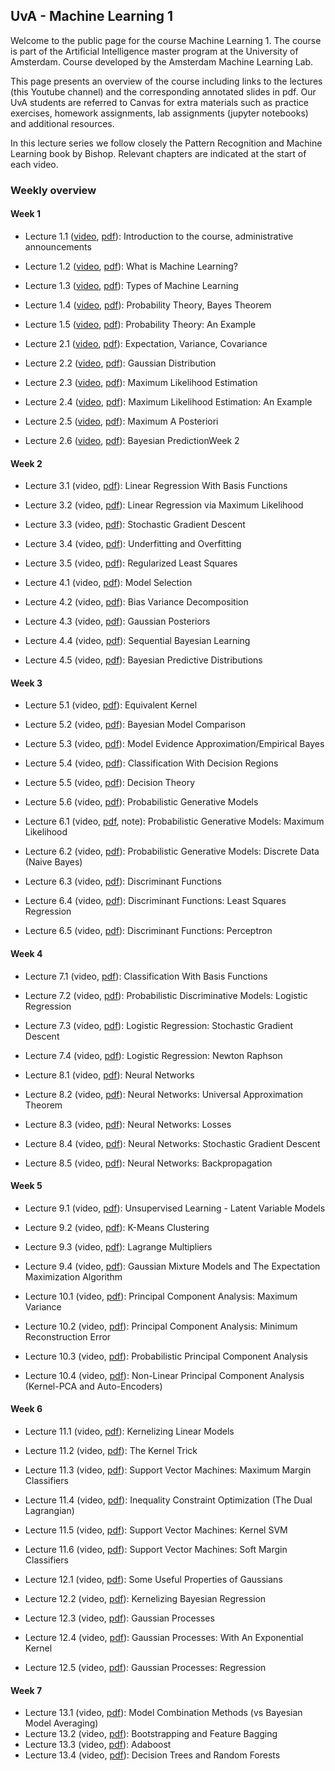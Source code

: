 ## UvA - Machine Learning 1

Welcome to the public page for the course Machine Learning 1. The course is part of the Artificial Intelligence master program at the University of Amsterdam. Course developed by the Amsterdam Machine Learning Lab. 

This page presents an overview of the course including links to the lectures (this Youtube channel) and the corresponding annotated slides in pdf. Our UvA students are referred to Canvas for extra materials such as practice exercises, homework assignments, lab assignments (jupyter notebooks) and additional resources.

In this lecture series we follow closely the Pattern Recognition and Machine Learning book by Bishop. Relevant chapters are indicated at the start of each video.

### Weekly overview

#### Week 1
- Lecture 1.1 ([video](https://www.youtube.com/watch?v=db-dvnUZHpQ&list=PL8FnQMH2k7jzhtVYbKmvrMyXDYMmgjj_n&index=1), [pdf](2020/slides/1.1_CourseInformation.pdf)): Introduction to the course, administrative announcements
- Lecture 1.2 ([video](https://www.youtube.com/watch?v=_XmGyd4smUs&list=PL8FnQMH2k7jzhtVYbKmvrMyXDYMmgjj_n&index=2), [pdf](2020/slides/1.2_WhatIsMachineLearning.pdf)): What is Machine Learning?
- Lecture 1.3 ([video](https://www.youtube.com/watch?v=ieAzK_Q2QHk&list=PL8FnQMH2k7jzhtVYbKmvrMyXDYMmgjj_n&index=3), [pdf](2020/slides/1.3_TypesOfMachineLearning.pdf)): Types of Machine Learning
- Lecture 1.4 ([video](https://www.youtube.com/watch?v=0fCTk5ElCqg&list=PL8FnQMH2k7jzhtVYbKmvrMyXDYMmgjj_n&index=4), [pdf](2020/slides/1.4_ProbabilityTheoryBayes.pdf)): Probability Theory, Bayes Theorem
- Lecture 1.5 ([video](https://www.youtube.com/watch?v=pO2bnMvkTT0&list=PL8FnQMH2k7jzhtVYbKmvrMyXDYMmgjj_n&index=5), [pdf](2020/slides/1.5_ProbabilityTheoryExample.pdf)): Probability Theory: An Example

- Lecture 2.1 ([video](https://www.youtube.com/watch?v=NUVrZ1WvO-Q&list=PL8FnQMH2k7jzhtVYbKmvrMyXDYMmgjj_n&index=6), [pdf](2020/slides/2.1_ExpectationVariance.pdf)): Expectation, Variance, Covariance
- Lecture 2.2 ([video](https://www.youtube.com/watch?v=VX1vEKxQCEo&list=PL8FnQMH2k7jzhtVYbKmvrMyXDYMmgjj_n&index=7), [pdf](2020/slides/2.2_Gaussian.pdf)): Gaussian Distribution
- Lecture 2.3 ([video](https://www.youtube.com/watch?v=UwulvIiS40M&list=PL8FnQMH2k7jzhtVYbKmvrMyXDYMmgjj_n&index=8), [pdf](2020/slides/2.3_MaximumLikelihood.pdf)): Maximum Likelihood Estimation
- Lecture 2.4 ([video](https://www.youtube.com/watch?v=Esr5MvJioUY&list=PL8FnQMH2k7jzhtVYbKmvrMyXDYMmgjj_n&index=9), [pdf](2020/slides/2.4_MaximumLikelihoodExample.pdf)): Maximum Likelihood Estimation: An Example
- Lecture 2.5 ([video](https://www.youtube.com/watch?v=4bvuBaDhQ4M&list=PL8FnQMH2k7jzhtVYbKmvrMyXDYMmgjj_n&index=10), [pdf](2020/slides/2.5_MaximumAPosteriori.pdf)): Maximum A Posteriori
- Lecture 2.6 ([video](https://www.youtube.com/watch?v=5Zo6WxRyJW0&list=PL8FnQMH2k7jzhtVYbKmvrMyXDYMmgjj_n&index=11), [pdf](2020/slides/2.6_BayesianPrediction.pdf)): Bayesian PredictionWeek 2

#### Week 2
- Lecture 3.1 (video, [pdf](2020/slides/3.1_LinearRegressionWithBasisFunctions.pdf)): Linear Regression With Basis Functions
- Lecture 3.2 (video, [pdf](2020/slides/3.2_LinearRegressionViaMaximumLikelihood.pdf)): Linear Regression via Maximum Likelihood
- Lecture 3.3 (video, [pdf](2020/slides/3.3_StochasticGradientDescent.pdf)): Stochastic Gradient Descent
- Lecture 3.4 (video, [pdf](2020/slides/3.4_UnderfittingOverfitting.pdf)): Underfitting and Overfitting
- Lecture 3.5 (video, [pdf](2020/slides/3.5_RegularizedLeastSquares.pdf)): Regularized Least Squares

- Lecture 4.1 (video, [pdf](2020/slides/4.1_ModelSelection.pdf)): Model Selection
- Lecture 4.2 (video, [pdf](2020/slides/4.2_BiasVarianceDecomposition.pdf)): Bias Variance Decomposition
- Lecture 4.3 (video, [pdf](2020/slides/4.3_GaussianPosteriors.pdf)): Gaussian Posteriors
- Lecture 4.4 (video, [pdf](2020/slides/4.4_SequentialBayesianLearning.pdf)): Sequential Bayesian Learning
- Lecture 4.5 (video, [pdf](2020/slides/4.5_BayesianPredictiveDistributions.pdf)): Bayesian Predictive Distributions

#### Week 3
- Lecture 5.1 (video, [pdf](2020/slides/5.1_EquivalentKernel.pdf)): Equivalent Kernel
- Lecture 5.2 (video, [pdf](2020/slides/5.2_BayesianModelComparison.pdf)): Bayesian Model Comparison
- Lecture 5.3 (video, [pdf](2020/slides/5.3_ModelEvidenceApproximationEmpiricalBayes.pdf)): Model Evidence Approximation/Empirical Bayes
- Lecture 5.4 (video, [pdf](2020/slides/5.4_ClassificationWithDecisionRegions.pdf)): Classification With Decision Regions
- Lecture 5.5 (video, [pdf](2020/slides/5.5_DecisionTheory.pdf)): Decision Theory
- Lecture 5.6 (video, [pdf](2020/slides/5.6_ProbabilisticGenerativeModels.pdf)): Probabilistic Generative Models

- Lecture 6.1 (video, [pdf](2020/slides/6.1_PGMMaximumLikelihood.pdf), note): Probabilistic Generative Models: Maximum Likelihood
- Lecture 6.2 (video, [pdf](2020/slides/6.2_PGMDiscreteData.pdf)): Probabilistic Generative Models: Discrete Data (Naive Bayes)
- Lecture 6.3 (video, [pdf](2020/slides/6.3_DiscriminantFunctions.pdf)): Discriminant Functions
- Lecture 6.4 (video, [pdf](2020/slides/6.4_DiscriminantFunctionsLeastSquaresRegression.pdf)): Discriminant Functions: Least Squares Regression
- Lecture 6.5 (video, [pdf](2020/slides/6.5_DiscriminantFunctionsPerceptron.pdf)): Discriminant Functions: Perceptron

#### Week 4
- Lecture 7.1 (video, [pdf](2020/slides/7.1_ClassificationWithBasisFunctions.pdf)): Classification With Basis Functions
- Lecture 7.2 (video, [pdf](2020/slides/7.2_ProbabilisticDiscriminativeModelsLogisticRegression.pdf)): Probabilistic Discriminative Models: Logistic Regression
- Lecture 7.3 (video, [pdf](2020/slides/7.3_LogisticRegressioStochasticGradientDescent.pdf)): Logistic Regression: Stochastic Gradient Descent
- Lecture 7.4 (video, [pdf](2020/slides/7.4_LogisticRegressionNewtonRaphson.pdf)): Logistic Regression: Newton Raphson

- Lecture 8.1 (video, [pdf](2020/slides/8.1_NeuralNetworks.pdf)): Neural Networks
- Lecture 8.2 (video, [pdf](2020/slides/8.2_NeuralNetworksUniversalApproximationTheorem.pdf)): Neural Networks: Universal Approximation Theorem
- Lecture 8.3 (video, [pdf](2020/slides/8.3_NeuralNetworkLosses.pdf)): Neural Networks: Losses
- Lecture 8.4 (video, [pdf](2020/slides/8.4_NeuralNetworksStochasticGradientDescent.pdf)): Neural Networks: Stochastic Gradient Descent
- Lecture 8.5 (video, [pdf](2020/slides/8.5_NeuralNetworkBackpropagation.pdf)): Neural Networks: Backpropagation

#### Week 5
- Lecture 9.1 (video, [pdf](2020/slides/9.1_UnsupervisedLearningLatentVariableModels.pdf)): Unsupervised Learning - Latent Variable Models
- Lecture 9.2 (video, [pdf](2020/slides/9.2_KMeansClustering.pdf)): K-Means Clustering
- Lecture 9.3 (video, [pdf](2020/slides/9.3_IntermezzoLagrangeMultipliers.pdf)): Lagrange Multipliers
- Lecture 9.4 (video, [pdf](2020/slides/9.4_GaussianMixtureModelsExpectationMaximization.pdf)): Gaussian Mixture Models and The Expectation Maximization Algorithm

- Lecture 10.1 (video, [pdf](2020/slides/10.1_PrincipalComponentAnalysisMaximumVariance.pdf)): Principal Component Analysis: Maximum Variance
- Lecture 10.2 (video, [pdf](2020/slides/10.2_PrincipalComponentAnalysisMinimalReconstructionError.pdf)): Principal Component Analysis: Minimum Reconstruction Error
- Lecture 10.3 (video, [pdf](2020/slides/10.3_ProbabilisticPrincipalComponentAnalysis.pdf)): Probabilistic Principal Component Analysis
- Lecture 10.4 (video, [pdf](2020/slides/10.4_NonLinearPrincipalComponentAnalysis.pdf)): Non-Linear Principal Component Analysis (Kernel-PCA and Auto-Encoders)

#### Week 6
- Lecture 11.1 (video, [pdf](2020/slides/11.1_KernelizingLinearModels.pdf)): Kernelizing Linear Models
- Lecture 11.2 (video, [pdf](2020/slides/11.2_TheKernelTrick.pdf)): The Kernel Trick
- Lecture 11.3 (video, [pdf](2020/slides/11.3_SupportVectorMachinesMaximumMarginClassifiers.pdf)): Support Vector Machines: Maximum Margin Classifiers
- Lecture 11.4 (video, [pdf](2020/slides/11.4_IntermezzoInequalityConstraintOptimization.pdf)): Inequality Constraint Optimization (The Dual Lagrangian)
- Lecture 11.5 (video, [pdf](2020/slides/11.5_SupportVectorMachinesKernelSVM.pdf)): Support Vector Machines: Kernel SVM
- Lecture 11.6 (video, [pdf](2020/slides/11.6_SupportVectorMachinesSoftMarginClassifiers.pdf)): Support Vector Machines: Soft Margin Classifiers

- Lecture 12.1 (video, [pdf](2020/slides/12.1_SomePropertiesOfGaussianDistributions.pdf)): Some Useful Properties of Gaussians
- Lecture 12.2 (video, [pdf](2020/slides/12.2_KernelizingBayesianRegression.pdf)): Kernelizing Bayesian Regression
- Lecture 12.3 (video, [pdf](2020/slides/12.3_GaussianProcesses.pdf)): Gaussian Processes
- Lecture 12.4 (video, [pdf](2020/slides/12.4_GaussianProcessesWithAnExponentialKernel.pdf)): Gaussian Processes: With An Exponential Kernel
- Lecture 12.5 (video, [pdf](2020/slides/12.5_GaussianProcessesRegression.pdf)): Gaussian Processes: Regression

#### Week 7
- Lecture 13.1 (video, [pdf](2020/slides/13.1_ModelCombinationMethodsVsBayesianModelAveraging.pdf)): Model Combination Methods (vs Bayesian Model Averaging)
- Lecture 13.2 (video, [pdf](2020/slides/13.2_BootstrappingAndFeatureBagging.pdf)): Bootstrapping and Feature Bagging
- Lecture 13.3 (video, [pdf](2020/slides/13.3_Boosting.pdf)): Adaboost
- Lecture 13.4 (video, [pdf](2020/slides/13.4_DecisionTreesAndRandomForests.pdf)): Decision Trees and Random Forests
